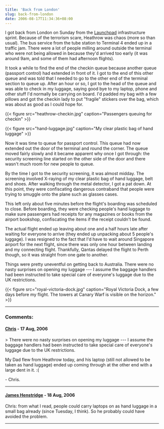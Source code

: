 ```yaml
---
title: 'Back from London'
slug: back-from-london
date: 2006-08-17T11:34:36+08:00
---
```


I got back from London on Sunday from the
[Launchpad](https://launchpad.net/) infrastructure sprint. Because of
the terrorism scare, Heathrow was chaos (more so than usual). The bus
service from the tube station to Terminal 4 ended up in a traffic jam.
There were a lot of people milling around outside the terminal who were
not being allowed in because they\'d arrived too early (it was around
9am, and some of them had afternoon flights).

It took a while to find the end of the checkin queue because another
queue (passport control) had extended in front of it. I got to the end
of this other queue and was told that I needed to go to the other end of
the terminal section to queue up. After an hour or so, I got to the head
of the queue and was able to check in my luggage, saying good bye to my
laptop, phone and other stuff I\'d normally be carrying on board. I\'d
padded my bag with a few pillows and got the checkin lady to put
\"fragile\" stickers over the bag, which was about as good as I could
hope for.

{{< figure src="heathrow-checkin.jpg"
        caption="Passengers queuing for checkin" >}}

{{< figure src="hand-luggage.jpg"
        caption="My clear plastic bag of hand luggage" >}}

Now it was time to queue for passport control. This queue had now
extended out the door of the terminal and round the corner. The queue
moved fairly slowly and it became apparent why once I got through: the
security screening line started on the other side of the door and there
wasn\'t much room for new people to queue.

By the time I got to the security screening, it was almost midday. The
screening involved X-raying of my clear plastic bag of hand luggage,
belt and shoes. After walking through the metal detector, I got a pat
down. At this point, they were confiscating dangerous contraband that
people were trying to smuggle onto the plane such as glasses cases.

This left only about five minutes before the flight\'s boarding was
scheduled to close. Before boarding, they were checking people\'s hand
luggage to make sure passengers had receipts for any magazines or books
from the airport bookshop, confiscating the items if the receipt
couldn\'t be found.

The actual flight ended up leaving about one and a half hours late after
waiting for everyone to arrive (they ended up unpacking about 5
people\'s luggage). I was resigned to the fact that I\'d have to wait
around Singapore airport for the next flight, since there was only one
hour between landing and my connecting flight. Thankfully, Qantas
delayed the flight to Perth though, so it was straight from one gate to
another.

Things were pretty uneventful on getting back to Australia. There were
no nasty surprises on opening my luggage --- I assume the baggage
handlers had been instructed to take special care of everyone\'s luggage
due to the UK restrictions.

{{< figure src="royal-victoria-dock.jpg"
        caption="Royal Victoria Dock, a few days before my flight. The towers at Canary Warf is visible on the horizon." >}}

---
### Comments:
#### [Chris](http://blog.printf.net/) - <time datetime="2006-08-17 17:56:20">17 Aug, 2006</time>

\> There were no nasty surprises on opening my luggage --- I assume the
baggage handlers had been instructed to take special care of everyone\'s
luggage due to the UK restrictions.

My Dad flew from Heathrow today, and his laptop (still not allowed to be
taken as hand luggage) ended up coming through at the other end with a
large dent in it. :(

\- Chris.

---
#### [James Henstridge](http://blogs.gnome.org/jamesh) - <time datetime="2006-08-18 19:01:31">18 Aug, 2006</time>

Chris: from what I read, people could carry laptops on as hand luggage
in a small bag already (since Tuesday, I think). So he probably could
have avoided the problem.

---
